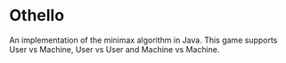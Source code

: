 # Othello
An implementation of the minimax algorithm in Java. This game supports User vs Machine, User vs User and Machine vs Machine. 
